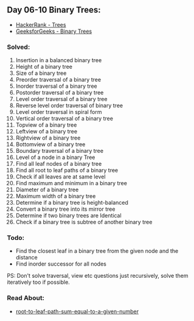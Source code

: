 ## Day 06-10 Binary Trees: 
* [HackerRank - Trees](https://www.hackerrank.com/domains/data-structures/trees)
* [GeeksforGeeks - Binary Trees](http://www.geeksforgeeks.org/data-structures/#BinaryTree)

### Solved:
1. Insertion in a balanced binary tree
2. Height of a binary tree
3. Size of a binary tree
4. Preorder traversal of a binary tree
5. Inorder traversal of a binary tree
6. Postorder traversal of a binary tree
7. Level order traversal of a binary tree
8. Reverse level order traversal of binary tree
9. Level order traversal in spiral form
10. Vertical order traversal of a binary tree
11. Topview of a binary tree
12. Leftview of a binary tree
13. Rightview of a binary tree
14. Bottomview of a binary tree
15. Boundary traversal of a binary tree
16. Level of a node in a binary Tree
17. Find all leaf nodes of a binary tree
18. Find all root to leaf paths of a binary tree
19. Check if all leaves are at same level
20. Find maximum and minimum in a binary tree
21. Diameter of a binary tree
22. Maximum width of a binary tree
23. Determine if a binary tree is height-balanced
24. Convert a binary tree into its mirror tree
25. Determine if two binary trees are Identical
26. Check if a binary tree is subtree of another binary tree


### Todo:

* Find the closest leaf in a binary tree from the given node and the distance
* Find inorder successor for all nodes


PS: Don't solve traversal, view etc questions just recursively, solve them iteratively too if possible.


### Read About:
* [root-to-leaf-path-sum-equal-to-a-given-number](http://www.geeksforgeeks.org/root-to-leaf-path-sum-equal-to-a-given-number/)




